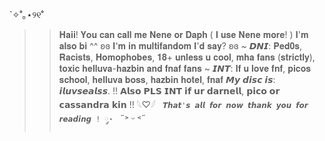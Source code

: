 `✧˚｡⋆୨୧˚ 
   >> 𝐇𝐚𝐢𝐢! 𝐘𝐨𝐮 𝐜𝐚𝐧 𝐜𝐚𝐥𝐥 𝐦𝐞 𝐍𝐞𝐧𝐞 𝐨𝐫 𝐃𝐚𝐩𝐡 ( 𝐈 𝐮𝐬𝐞 𝐍𝐞𝐧𝐞 𝐦𝐨𝐫𝐞! ) 𝐈'𝐦 𝐚𝐥𝐬𝐨 𝐛𝐢 ^^
                 ʚɞ 𝐈'𝐦 𝐢𝐧 𝐦𝐮𝐥𝐭𝐢𝐟𝐚𝐧𝐝𝐨𝐦 𝐈'𝐝 𝐬𝐚𝐲? ʚɞ
  ~  𝘿𝙉𝙄: 𝐏𝐞𝐝𝟎𝐬, 𝐑𝐚𝐜𝐢𝐬𝐭𝐬, 𝐇𝐨𝐦𝐨𝐩𝐡𝐨𝐛𝐞𝐬, 𝟏𝟖+ 𝐮𝐧𝐥𝐞𝐬𝐬 𝐮 𝐜𝐨𝐨𝐥, 𝐦𝐡𝐚 𝐟𝐚𝐧𝐬 (𝐬𝐭𝐫𝐢𝐜𝐭𝐥𝐲), 𝐭𝐨𝐱𝐢𝐜 𝐡𝐞𝐥𝐥𝐮𝐯𝐚-𝐡𝐚𝐳𝐛𝐢𝐧 𝐚𝐧𝐝 𝐟𝐧𝐚𝐟 𝐟𝐚𝐧𝐬
  ~  𝙄𝙉𝙏: 𝐈𝐟 𝐮 𝐥𝐨𝐯𝐞 𝐟𝐧𝐟, 𝐩𝐢𝐜𝐨𝐬 𝐬𝐜𝐡𝐨𝐨𝐥, 𝐡𝐞𝐥𝐥𝐮𝐯𝐚 𝐛𝐨𝐬𝐬, 𝐡𝐚𝐳𝐛𝐢𝐧 𝐡𝐨𝐭𝐞𝐥, 𝐟𝐧𝐚𝐟
                   𝙈𝙮 𝙙𝙞𝙨𝙘 𝙞𝙨: 𝙞𝙡𝙪𝙫𝙨𝙚𝙖𝙡𝙨𝙨.
          !! 𝗔𝗹𝘀𝗼 𝗣𝗟𝗦 𝗜𝗡𝗧 𝗶𝗳 𝘂𝗿 𝗱𝗮𝗿𝗻𝗲𝗹𝗹, 𝗽𝗶𝗰𝗼 𝗼𝗿 𝗰𝗮𝘀𝘀𝗮𝗻𝗱𝗿𝗮 𝗸𝗶𝗻 !! 𓆩♡𓆪
         `  𝙏𝙝𝙖𝙩'𝙨 𝙖𝙡𝙡 𝙛𝙤𝙧 𝙣𝙤𝙬 𝙩𝙝𝙖𝙣𝙠 𝙮𝙤𝙪 𝙛𝙤𝙧 𝙧𝙚𝙖𝙙𝙞𝙣𝙜 ! ༘⋆  ` ˶˃ ᵕ ˂˶
